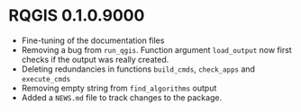 # RQGIS 0.1.0.9000

* Fine-tuning of the documentation files
* Removing a bug from `run_qgis`. Function argument `load_output` now first checks if the output was really created.
* Deleting redundancies in functions `build_cmds`, `check_apps` and `execute_cmds`
* Removing empty string from `find_algorithms` output
* Added a `NEWS.md` file to track changes to the package.




